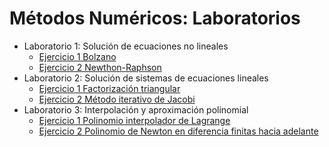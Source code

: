 # Métodos Numéricos: Laboratorios

- Laboratorio 1: Solución de ecuaciones no lineales
    - [Ejercicio 1 Bolzano](/lab1ex1.ipynb)
    - [Ejercicio 2 Newthon-Raphson](/lab1ex2.ipynb)
- Laboratorio 2: Solución de sistemas de ecuaciones lineales
    - [Ejercicio 1 Factorización triangular](/)
    - [Ejercicio 2 Método iterativo de Jacobi](/)
- Laboratorio 3: Interpolación y aproximación polinomial
    - [Ejercicio 1 Polinomio interpolador de Lagrange](/)
    - [Ejercicio 2 Polinomio de Newton en diferencia finitas hacia adelante](/)